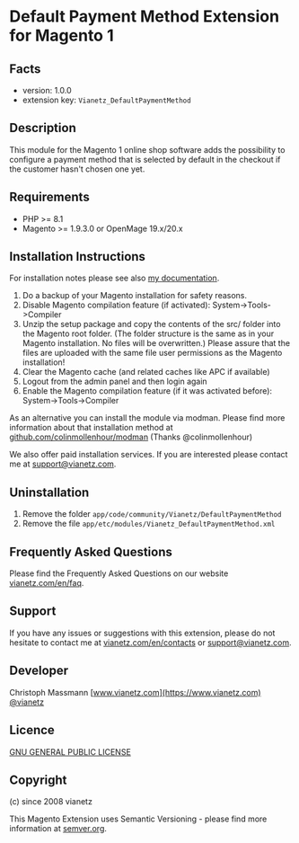Default Payment Method Extension for Magento 1
====================================================

Facts
-----
- version: 1.0.0
- extension key: `Vianetz_DefaultPaymentMethod`

Description
-----------
This module for the Magento 1 online shop software adds the possibility to configure a payment method
that is selected by default in the checkout if the customer hasn't chosen one yet.

Requirements
------------
- PHP >= 8.1
- Magento >= 1.9.3.0 or OpenMage 19.x/20.x

Installation Instructions
-------------------------
For installation notes please see also [my documentation](https://www.vianetz.com/en/install-magento-extension/).

1. Do a backup of your Magento installation for safety reasons.
2. Disable Magento compilation feature (if activated): System->Tools->Compiler
3. Unzip the setup package and copy the contents of the src/ folder into the Magento root folder. (The folder structure
   is the same as in your Magento installation. No files will be overwritten.)
   Please assure that the files are uploaded with the same file user permissions as the Magento installation!
4. Clear the Magento cache (and related caches like APC if available)
5. Logout from the admin panel and then login again
6. Enable the Magento compilation feature (if it was activated before): System->Tools->Compiler

As an alternative you can install the module via modman.
Please find more information about that installation method at [github.com/colinmollenhour/modman](https://github.com/colinmollenhour/modman)
(Thanks @colinmollenhour)

We also offer paid installation services. If you are interested please contact me at [support@vianetz.com](mailto:support@vianetz.com).

Uninstallation
--------------
1. Remove the folder `app/code/community/Vianetz/DefaultPaymentMethod`
2. Remove the file `app/etc/modules/Vianetz_DefaultPaymentMethod.xml`

Frequently Asked Questions
--------------------------
Please find the Frequently Asked Questions on our website [vianetz.com/en/faq](https://www.vianetz.com/en/faq).

Support
-------
If you have any issues or suggestions with this extension, please do not hesitate to
contact me at [vianetz.com/en/contacts](https://www.vianetz.com/en/contacts) or [support@vianetz.com](mailto:support@vianetz.com).

Developer
---------
Christoph Massmann
[www.vianetz.com](https://www.vianetz.com)
[@vianetz](https://twitter.com/vianetz)

Licence
-------
[GNU GENERAL PUBLIC LICENSE](http://www.gnu.org/licenses/gpl-2.0.txt)

Copyright
---------
(c) since 2008 vianetz

This Magento Extension uses Semantic Versioning - please find more information at [semver.org](http://semver.org).
